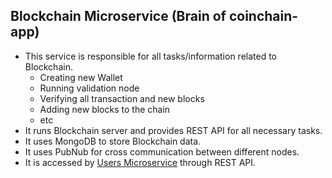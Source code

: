 ## Blockchain Microservice (Brain of coinchain-app)

- This service is responsible for all tasks/information related to Blockchain.
  - Creating new Wallet
  - Running validation node
  - Verifying all transaction and new blocks
  - Adding new blocks to the chain
  - etc
- It runs Blockchain server and provides REST API for all necessary tasks.
- It uses MongoDB to store Blockchain data.
- It uses PubNub for cross communication between different nodes.
- It is accessed by [Users Microservice](https://github.com/furqansays/coinusers) through REST API.
